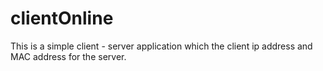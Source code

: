 # clientOnline

This is a simple client - server application which the client ip address and MAC address for the server. 
